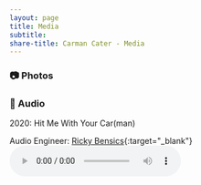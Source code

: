 ```yaml
---
layout: page
title: Media
subtitle: 
share-title: Carman Cater - Media
---
```


### :camera: Photos

### :microphone: Audio
2020: Hit Me With Your Car(man)

Audio Engineer: [Ricky Bensics](https://www.linkedin.com/in/rickybensics/){:target="_blank"}
<audio controls src="/assets/audio/hit me with your carman.mp3"></audio>
<!-- <figure>
  <audio controls src="/assets/audio/hit me with your carman.mp3"></audio>
</figure> -->